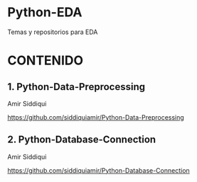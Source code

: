 # Python-EDA
Temas y repositorios para EDA 

# CONTENIDO
## 1. Python-Data-Preprocessing 

Amir Siddiqui

https://github.com/siddiquiamir/Python-Data-Preprocessing

## 2. Python-Database-Connection

Amir Siddiqui

https://github.com/siddiquiamir/Python-Database-Connection
